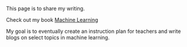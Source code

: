 This page is to share my writing.

Check out my book [Machine Learning](book.md)

My goal is to eventually create an instruction plan for teachers and write blogs on select topics in machine learning.
